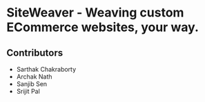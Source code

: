 # SiteWeaver - Weaving custom ECommerce websites, your way.

## Contributors

- Sarthak Chakraborty
- Archak Nath 
- Sanjib Sen
- Srijit Pal